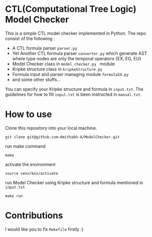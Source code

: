 # CTL(Computational Tree Logic) Model Checker

This is a simple CTL model checker implemented in Python. The repo consist of the following : 
* A CTL formula parser `parser.py`
* Yet Another CTL formula parser `converter.py` which generate AST where type nodes are only the temporal operators {EX, EG, EU}
* Model Checker class in `model_checker.py ` module
* Kripke structure class in `kripkeStructure.py`
* Formula input and parser managing module `formulaIO.py`
* and some other stuffs...

You can specify your Kripke structure and formula in `input.txt`. The guidelines for how to fill `input.txt` is been instructed in `manual.txt`. 

# How to use
Clone this repository into your local machine. 
```
git clone git@github.com:Amithabh-A/ModelChecker.git
```
run make command
```
make
```
activate the environment
```
source venv/bin/activate
```
run Model Checker using Kripke structure and formula mentioned in `input.txt`
```
make run
```

# Contributions
I would like you to fix `Makefile` firstly :)
